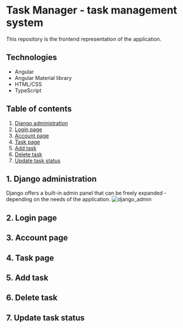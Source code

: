 # Task Manager - task management system

This repository is the frontend representation of the application.

## Technologies

* Angular
* Angular Material library
* HTML/CSS
* TypeScript


## Table of contents

1. [Django administration](#django-administration)
2. [Login page](#login-page)
3. [Account page](#account-page)
4. [Task page](#task-page)
5. [Add task](#add-task)
6. [Delete task](#delete-task)
7. [Update task status](#update-task-status)

<a  name="django-administration"></a> 
## 1. Django administration
Django offers a built-in admin panel that can be freely expanded - depending on the needs of the application.
![django_admin](https://user-images.githubusercontent.com/74413186/154537316-c7ddd22f-a555-4748-b137-01e3d1122007.PNG)

<a  name="login-page"></a> 
## 2. Login page

<a  name="account-page"></a> 
## 3. Account page

<a  name="task-page"></a> 
## 4. Task page

<a  name="add-task"></a> 
## 5. Add task

<a  name="delete-task"></a> 
## 6. Delete task

<a  name="django-administration"></a> 
## 7. Update task status





